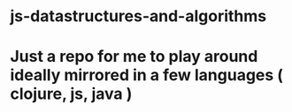 # js-datastructures-and-algorithms
# Just a repo for me to play around ideally mirrored in a few languages ( clojure, js, java )
